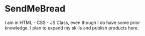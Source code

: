 # SendMeBread
I am in HTML - CSS - JS Class, even though I do have some prior knowledge. I plan to expand my skills and publish products here.
